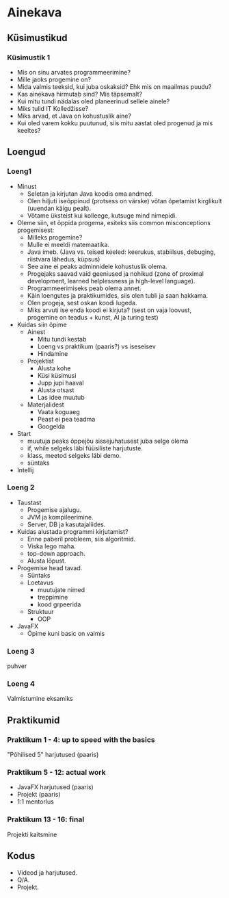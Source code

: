 # Ainekava

## Küsimustikud

### Küsimustik 1

- Mis on sinu arvates programmeerimine?
- Mille jaoks progemine on?
- Mida valmis teeksid, kui juba oskaksid? Ehk mis on maailmas puudu?
- Kas ainekava hirmutab sind? Mis täpsemalt?
- Kui mitu tundi nädalas oled planeerinud sellele ainele?
- Miks tulid IT Kolledžisse?
- Miks arvad, et Java on kohustuslik aine?
- Kui oled varem kokku puutunud, siis mitu aastat oled progenud ja mis keeltes?

## Loengud

### Loeng1

- Minust
  - Seletan ja kirjutan Java koodis oma andmed.
  - Olen hiljuti iseõppinud (protsess on värske) võtan õpetamist kirglikult (uuendan käigu pealt).
  - Võtame üksteist kui kolleege, kutsuge mind nimepidi.
- Oleme siin, et õppida progema, esiteks siis common misconceptions progemisest:
  - Milleks progemine?
  - Mulle ei meeldi matemaatika.
  - Java imeb. (Java vs. teised keeled: keerukus, stabiilsus, debuging, riistvara lähedus, küpsus)
  - See aine ei peaks adminnidele kohustuslik olema.
  - Progejaks saavad vaid geeniused ja nohikud (zone of proximal development, learned helplessness ja high-level language).
  - Programmeerimiseks peab olema annet.
  - Käin loengutes ja praktikumides, siis olen tubli ja saan hakkama.
  - Olen progeja, sest oskan koodi lugeda.
  - Miks arvuti ise enda koodi ei kirjuta? (sest on vaja loovust, progemine on teadus + kunst, AI ja turing test)
- Kuidas siin õpime
  - Ainest
    - Mitu tundi kestab
    - Loeng vs praktikum (paaris?) vs iseseisev
    - Hindamine
  - Projektist
    - Alusta kohe
    - Küsi küsimusi
    - Jupp jupi haaval
    - Alusta otsast
    - Las idee muutub
  - Materjalidest
    - Vaata koguaeg
    - Peast ei pea teadma
    - Googelda
- Start
  - muutuja peaks õppejõu sissejuhatusest juba selge olema
  - if, while selgeks läbi füüsiliste harjutuste.
  - klass, meetod selgeks läbi demo.
  - süntaks
- Intellij

### Loeng 2

- Taustast
  - Progemise ajalugu.
  - JVM ja kompileerimine.
  - Server, DB ja kasutajaliides.
- Kuidas alustada programmi kirjutamist?
  - Enne paberil probleem, siis algoritmid.
  - Viska lego maha.
  - top-down approach.
  - Alusta lõpust.
- Progemise head tavad.
  - Süntaks
  - Loetavus
    - muutujate nimed
    - treppimine
    - kood grpeerida
  - Struktuur
    - OOP
- JavaFX
  - Õpime kuni basic on valmis

### Loeng 3

puhver

### Loeng 4

Valmistumine eksamiks

## Praktikumid

### Praktikum 1 - 4: up to speed with the basics

"Põhilised 5" harjutused (paaris)

### Praktikum 5 - 12: actual work

- JavaFX harjutused (paaris)
- Projekt (paaris)
- 1:1 mentorlus

### Praktikum 13 - 16: final

Projekti kaitsmine

## Kodus

- Videod ja harjutused.
- Q/A.
- Projekt.